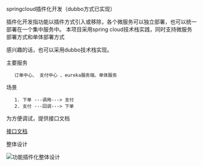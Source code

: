 springcloud插件化开发（dubbo方式已实现）

插件化开发指功能以插件方式引入或移除，各个微服务可以独立部署，也可以统一部署在一个集中服务中。 本项目采用spring cloud技术栈实践，同时支持微服务部署方式和单体部署方式

感兴趣的话，也可以采用dubbo技术栈实现。

主要服务

       订单中心、 支付中心 、eureka服务端、单体服务

场景

       1. 下单 ---调用---> 支付
       2. 支付 ---回调---> 下单

为方便调试，提供接口文档

[接口文档](https://apifox.com/apidoc/shared-54fe3e53-4ed6-4305-b4e8-634f2fa0aec1)

整体设计

![功能插件化整体设计](https://foruda.gitee.com/images/1676258763853913977/5c5d0ab9_1610336.png)

